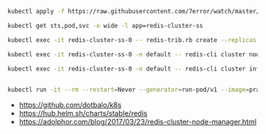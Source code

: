 ```bash
kubectl apply -f https://raw.githubusercontent.com/7error/watch/master/redis-cluster.yaml

kubectl get sts,pod,svc -o wide -l app=redis-cluster-ss

kubectl exec -it redis-cluster-ss-0 -- redis-trib.rb create --replicas 2 $(kubectl get pod -l app=redis-cluster-ss -o json | jq -r '[(.items[].status.podIP)+":6379"] | join(" ")')

kubectl exec -it redis-cluster-ss-0 -n default -- redis-cli cluster nodes

kubectl exec -it redis-cluster-ss-0 -n default -- redis-cli cluster info


kubectl run -it --rm --restart=Never --generator=run-pod/v1 --image=praqma/network-multitool pod-$RANDOM -- /bin/sh -c 'dig +noall +answer *.redis-cluster-ss.default.svc.cluster.local'
```


* https://github.com/dotbalo/k8s
* https://hub.helm.sh/charts/stable/redis
* https://adolphor.com/blog/2017/03/23/redis-cluster-node-manager.html
